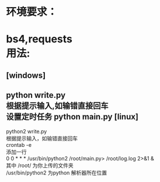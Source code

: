 环境要求：
=========
bs4,requests
</br>用法:
=========
[windows]
---------
python write.py
</br>根据提示输入,如输错直接回车
</br>设置定时任务 python main.py
[linux]
---------
python2 write.py
</br>根据提示输入，如输错直接回车
</br>crontab -e
</br>添加一行
</br>0 0 * * * /usr/bin/python2 /root/main.py> /root/log.log 2>&1 &
</br>其中 /root/ 为你上传的文件夹
</br>/usr/bin/python2 为python 解析器所在位置
